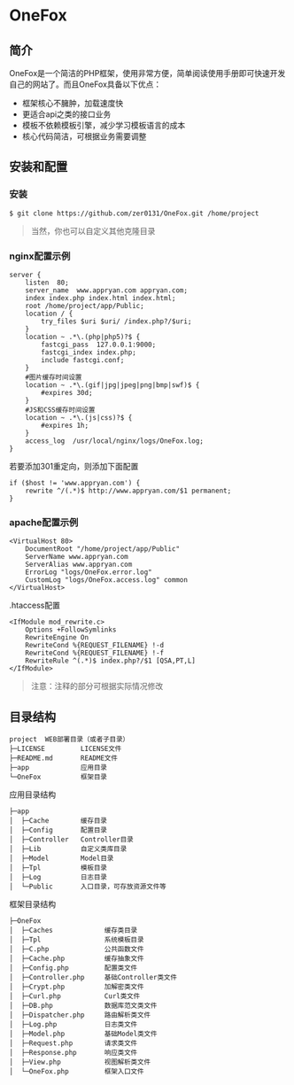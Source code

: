# OneFox

## 简介
OneFox是一个简洁的PHP框架，使用非常方便，简单阅读使用手册即可快速开发自己的网站了。而且OneFox具备以下优点：
* 框架核心不臃肿，加载速度快 
* 更适合api之类的接口业务 
* 模板不依赖模板引擎，减少学习模板语言的成本 
* 核心代码简洁，可根据业务需要调整 

## 安装和配置

### 安装
```
$ git clone https://github.com/zer0131/OneFox.git /home/project
```
> 当然，你也可以自定义其他克隆目录

### nginx配置示例
```
server {
    listen  80;
    server_name  www.appryan.com appryan.com;
    index index.php index.html index.html;
    root /home/project/app/Public;
    location / {
        try_files $uri $uri/ /index.php?/$uri;
    }
    location ~ .*\.(php|php5)?$ {
        fastcgi_pass  127.0.0.1:9000;
        fastcgi_index index.php;
        include fastcgi.conf;
    }
    #图片缓存时间设置
    location ~ .*\.(gif|jpg|jpeg|png|bmp|swf)$ {
        #expires 30d;
    }
    #JS和CSS缓存时间设置
    location ~ .*\.(js|css)?$ {
        #expires 1h;
    }
    access_log  /usr/local/nginx/logs/OneFox.log;
}
```
若要添加301重定向，则添加下面配置
```
if ($host != 'www.appryan.com') {
    rewrite ^/(.*)$ http://www.appryan.com/$1 permanent;
}
```

### apache配置示例
```
<VirtualHost 80>
    DocumentRoot "/home/project/app/Public"
    ServerName www.appryan.com
    ServerAlias www.appryan.com
    ErrorLog "logs/OneFox.error.log"
    CustomLog "logs/OneFox.access.log" common
</VirtualHost>
```

.htaccess配置
```
<IfModule mod_rewrite.c>
    Options +FollowSymlinks
    RewriteEngine On
    RewriteCond %{REQUEST_FILENAME} !-d
    RewriteCond %{REQUEST_FILENAME} !-f
    RewriteRule ^(.*)$ index.php?/$1 [QSA,PT,L]
</IfModule>
```

>  注意：注释的部分可根据实际情况修改

## 目录结构
```
project  WEB部署目录（或者子目录） 
├─LICENSE         LICENSE文件
├─README.md       README文件 
├─app             应用目录 
└─OneFox          框架目录 
```

应用目录结构
```
├─app 
│  ├─Cache        缓存目录
│  ├─Config       配置目录 
│  ├─Controller   Controller目录
│  ├─Lib          自定义类库目录
│  ├─Model        Model目录
│  ├─Tpl          模板目录
│  ├─Log          日志目录
│  └─Public       入口目录，可存放资源文件等
```

框架目录结构
```
├─OneFox 
│  ├─Caches             缓存类目录
│  ├─Tpl                系统模板目录 
│  ├─C.php              公共函数文件
│  ├─Cache.php          缓存抽象文件
│  ├─Config.php         配置类文件
│  ├─Controller.php     基础Controller类文件
│  ├─Crypt.php          加解密类文件
│  ├─Curl.php           Curl类文件
│  ├─DB.php             数据库范文类文件
│  ├─Dispatcher.php     路由解析类文件
│  ├─Log.php            日志类文件
│  ├─Model.php          基础Model类文件
│  ├─Request.php        请求类文件
│  ├─Response.php       响应类文件
│  ├─View.php           视图解析类文件
│  └─OneFox.php         框架入口文件
```
